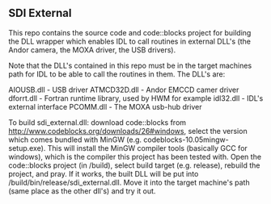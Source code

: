 SDI External
------------

This repo contains the source code and code::blocks project for building the DLL wrapper 
which enables IDL to call routines in external DLL's (the Andor camera, the MOXA driver, 
the USB drivers). 

Note that the DLL's contained in this repo must be in the target machines path for IDL to 
be able to call the routines in them. The DLL's are:

AIOUSB.dll - USB driver 
ATMCD32D.dll - Andor EMCCD camer driver
dforrt.dll - Fortran runtime library, used by HWM for example
idl32.dll - IDL's external interface
PCOMM.dll - The MOXA usb-hub driver

To build sdi_external.dll: 
download code::blocks from http://www.codeblocks.org/downloads/26#windows, select the 
version which comes bundled with MinGW (e.g. codeblocks-10.05mingw-setup.exe). This will
install the MinGW compiler tools (basically GCC for windows), which is the compiler this
project has been tested with. Open the code::blocks project (in /build), select build
target (e.g. release), rebuild the project, and pray. If it works, the built DLL will 
be put into /build/bin/release/sdi_external.dll. Move it into the target machine's path
(same place as the other dll's) and try it out. 
